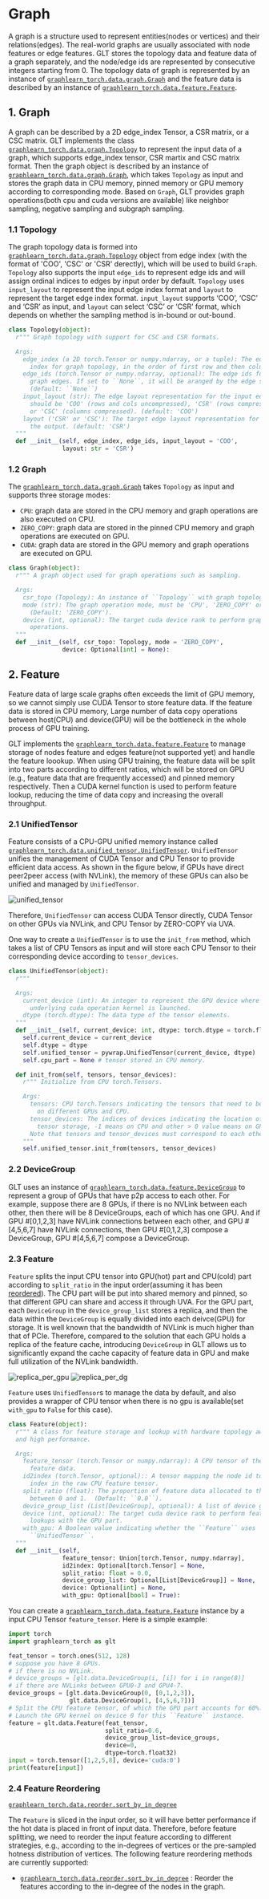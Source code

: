 # Graph

A graph is a structure used to represent entities(nodes or vertices) and
their relations(edges). The real-world graphs are usually associated with
node features or edge features.
GLT stores the topology data and feature data of a graph separately, and the
node/edge ids are represented by consecutive integers starting from 0.
The topology data of graph is represented by an instance of
[`graphlearn_torch.data.graph.Graph`](graphlearn_torch.data.graph.Graph) and
the feature data is described by an instance of
[`graphlearn_torch.data.feature.Feature`](graphlearn_torch.data.feature.Feature).


## 1. Graph
A graph can be described by a 2D edge_index Tensor, a CSR matrix, or a CSC matrix.
GLT implements the class [`graphlearn_torch.data.graph.Topology`](graphlearn_torch.data.graph.Topology)
to represent the input data of a graph, which supports edge_index tensor, CSR martix and CSC matrix format.
Then the graph object is described by an instance of
[`graphlearn_torch.data.graph.Graph`](graphlearn_torch.data.graph.Graph),
which takes `Topology` as input and stores the graph data in CPU memory,
pinned memory or GPU memory according to corresponding mode.
Based on `Graph`, GLT provides graph operations(both cpu and cuda versions are available)
like neighbor sampling, negative sampling and subgraph sampling.


### 1.1 Topology

The graph topology data is formed into
[`graphlearn_torch.data.graph.Topology`](graphlearn_torch.data.graph.Topology)
object from edge index (with the format of 'COO', 'CSC' or 'CSR' derectly),
which will be used to build `Graph`.
`Topology` also supports the input `edge_ids` to represent edge ids and will
assign ordinal indices to edges by input order by default.
`Topology` uses `input_layout` to represent the input edge index format and 
`layout` to represent the target edge index format. `input_layout` supports ‘COO’, 
‘CSC’ and ‘CSR’ as input, and `layout` can select ‘CSC’ or ‘CSR’ format, 
which depends on whether the sampling method is in-bound or out-bound.

``` python
class Topology(object):
  r""" Graph topology with support for CSC and CSR formats.

  Args:
    edge_index (a 2D torch.Tensor or numpy.ndarray, or a tuple): The edge
      index for graph topology, in the order of first row and then column. 
    edge_ids (torch.Tensor or numpy.ndarray, optional): The edge ids for
      graph edges. If set to ``None``, it will be aranged by the edge size.
      (default: ``None``)
    input_layout (str): The edge layout representation for the input edge index,
      should be 'COO' (rows and cols uncompressed), 'CSR' (rows compressed)
      or 'CSC' (columns compressed). (default: 'COO')
    layout ('CSR' or 'CSC'): The target edge layout representation for 
      the output. (default: 'CSR')
  """
  def __init__(self, edge_index, edge_ids, input_layout = 'COO', 
               layout: str = 'CSR')
```

### 1.2 Graph

The [`graphlearn_torch.data.graph.Graph`](graphlearn_torch.data.graph.Graph)
takes `Topology` as input and supports three storage modes:
  - `CPU`: graph data are stored in the CPU memory and graph
    operations are also executed on CPU.
  - `ZERO_COPY`: graph data are stored in the pinned CPU memory and graph
    operations are executed on GPU.
  - `CUDA`: graph data are stored in the GPU memory and graph operations
    are executed on GPU.

``` python
class Graph(object):
  r""" A graph object used for graph operations such as sampling.

  Args:
    csr_topo (Topology): An instance of ``Topology`` with graph topology data.
    mode (str): The graph operation mode, must be 'CPU', 'ZERO_COPY' or 'CUDA'.
      (Default: 'ZERO_COPY').
    device (int, optional): The target cuda device rank to perform graph
      operations.
  """
  def __init__(self, csr_topo: Topology, mode = 'ZERO_COPY',
               device: Optional[int] = None):
```


## 2. Feature
Feature data of large scale graphs often exceeds the limit of GPU memory,
so we cannot simply use CUDA Tensor to store feature data.
If the feature data is stored in CPU memory,
Large number of data copy operations between
host(CPU) and device(GPU) will be the bottleneck in the whole process of
GPU training.

GLT implements the
[`graphlearn_torch.data.feature.Feature`](graphlearn_torch.data.feature.Feature)
to manage storage of nodes feature and edges feature(not supported yet) and
handle the feature loookup.
When using GPU training, the feature data will be split into two parts according
to different ratios, which will be stored on GPU
(e.g., feature data that are frequently accessed) and pinned memory
respectively. Then a CUDA kernel function is used to perform feature lookup,
reducing the time of data copy and increasing the overall throughput.

### 2.1 UnifiedTensor

Feature consists of a CPU-GPU unified memory instance called
[`graphlearn_torch.data.unified_tensor.UnifiedTensor`](graphlearn_torch.data.unified_tensor.UnifiedTensor).
`UnifiedTensor` unifies the management of CUDA Tensor and CPU Tensor to provide efficient data access.
As shown in the figure below, if GPUs have direct peer2peer access (with NVLink), the memory of
these GPUs can also be unified and managed by `UnifiedTensor`.

![unified_tensor](../figures/uni_tensor.png)

Therefore, `UnifiedTensor` can access CUDA Tensor directly,
CUDA Tensor on other GPUs via NVLink, and CPU Tensor by ZERO-COPY via UVA.

One way to create a `UnifiedTensor` is to use the `init_from` method, which takes
a list of CPU Tensors as input and will store each CPU Tensor to their
corresponding device according to `tensor_devices`.

``` python
class UnifiedTensor(object):
  r"""

  Args:
    current_device (int): An integer to represent the GPU device where the
      underlying cuda operation kernel is launched.
    dtype (torch.dtype): The data type of the tensor elements.
  """
  def __init__(self, current_device: int, dtype: torch.dtype = torch.float32):
    self.current_device = current_device
    self.dtype = dtype
    self.unified_tensor = pywrap.UnifiedTensor(current_device, dtype)
    self.cpu_part = None # tensor stored in CPU memory.

  def init_from(self, tensors, tensor_devices):
    r""" Initialize from CPU torch.Tensors.

    Args:
      tensors: CPU torch.Tensors indicating the tensors that need to be stored
        on different GPUs and CPU.
      tensor_devices: The indices of devices indicating the location of the
        tensor storage, -1 means on CPU and other > 0 value means on GPUs.
      Note that tensors and tensor_devices must correspond to each other.
    """
    self.unified_tensor.init_from(tensors, tensor_devices)
```

### 2.2 DeviceGroup

GLT uses an instance of [`graphlearn_torch.data.feature.DeviceGroup`](graphlearn_torch.data.feature.DeviceGroup)
to represent a group of GPUs that have p2p access to each other.
For example, suppose there are 8 GPUs, if there is no NVLink between each other, then there will be 8 DeviceGroups,
each of which has one GPU.
And if GPU #[0,1,2,3] have NVLink connections between each other, and GPU #[4,5,6,7] have NVLink connections,
then GPU #[0,1,2,3] compose a DeviceGroup, GPU #[4,5,6,7] compose a DeviceGroup.

### 2.3 Feature

`Feature` splits the input CPU tensor into GPU(hot) part and CPU(cold) part according
to `split_ratio` in the input order(assuming it has been [reordered](#24-feature-reordering)).
The CPU part will be put into shared memory and pinned, so that different GPU can
share and access it through UVA.
For the GPU part, each `DeviceGroup` in the `device_group_list` stores a replica,
and then the data within the `DeviceGroup` is equally divided into each deivce(GPU) for storage.
It is well known that the bandwidth of NVLink is much higher than that of PCIe.
Therefore, compared to the solution that each GPU holds a replica of the feature cache,
introducing `DeviceGroup` in GLT allows us to significantly expand the cache capacity of
feature data in GPU and make full utilization of the NVLink bandwidth.

![replica_per_gpu](../figures/replica_per_gpu.png)
![replica_per_dg](../figures/replica_per_dg.png)

`Feature` uses `UnifiedTensor`s to manage the data by default, and also provides
a wrapper of CPU tensor when there is no gpu is available(set `with_gpu` to
`False` for this case).

```python
class Feature(object):
  r""" A class for feature storage and lookup with hardware topology awareness
  and high performance.

  Args:
    feature_tensor (torch.Tensor or numpy.ndarray): A CPU tensor of the raw
      feature data.
    id2index (torch.Tensor, optional):: A tensor mapping the node id to the
      index in the raw CPU feature tensor.
    split_ratio (float): The proportion of feature data allocated to the GPU,
      between 0 and 1.  (Default: ``0.0``).
    device_group_list (List[DeviceGroup], optional): A list of device groups.
    device (int, optional): The target cuda device rank to perform feature
      lookups with the GPU part.
    with_gpu: A Boolean value indicating whether the ``Feature`` uses
      ``UnifiedTensor``.
  """
  def __init__(self,
               feature_tensor: Union[torch.Tensor, numpy.ndarray],
               id2index: Optional[torch.Tensor] = None,
               split_ratio: float = 0.0,
               device_group_list: Optional[List[DeviceGroup]] = None,
               device: Optional[int] = None,
               with_gpu: Optional[bool] = True):
```

You can create a [`graphlearn_torch.data.feature.Feature`](graphlearn_torch.data.feature.Feature)
instance by a input CPU Tensor `feature_tensor`. Here is a simple example:

``` python
import torch
import graphlearn_torch as glt

feat_tensor = torch.ones(512, 128)
# suppose you have 8 GPUs.
# if there is no NVLink.
# device_groups = [glt.data.DeviceGroup(i, [i]) for i in range(8)]
# if there are NVLinks between GPU0-3 and GPU4-7.
device_groups = [glt.data.DeviceGroup(0, [0,1,2,3]),
                 glt.data.DeviceGroup(1, [4,5,6,7])]
# Split the CPU feature tensor, of which the GPU part accounts for 60%.
# Launch the GPU kernel on device 0 for this ``Feature`` instance.
feature = glt.data.Feature(feat_tensor,
                           split_ratio=0.6,
                           device_group_list=device_groups,
                           device=0,
                           dtype=torch.float32)
input = torch.tensor([1,2,5,8], device='cuda:0')
print(feature[input])
```

### 2.4 Feature Reordering
[`graphlearn_torch.data.reorder.sort_by_in_degree`](graphlearn_torch.data.reorder.sort_by_in_degree)

The `Feature` is sliced in the input order, so it will have better performance
if the hot data is placed in front of input data.
Therefore, before feature splitting, we need to reorder the input feature
according to different strategies, e.g., according to the in-degrees of vertices
or the pre-sampled hotness distribution of vertices.
The following feature reordering methods are currently supported:
- [`graphlearn_torch.data.reorder.sort_by_in_degree`](graphlearn_torch.data.reorder.sort_by_in_degree)
: Reorder the features according to the in-degree of the nodes in the graph.

